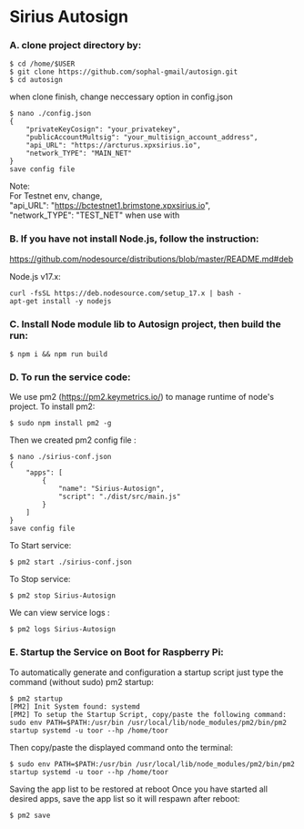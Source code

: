 # Sirius Autosign 


### A. clone project directory by:
```console
$ cd /home/$USER
$ git clone https://github.com/sophal-gmail/autosign.git
$ cd autosign
```
when clone finish, change neccessary option in config.json
```console
$ nano ./config.json
{
    "privateKeyCosign": "your_privatekey",
    "publicAccountMultsig": "your_multisign_account_address",
    "api_URL": "https://arcturus.xpxsirius.io",
    "network_TYPE": "MAIN_NET" 
}
save config file
```
Note:  
    For Testnet env, change,  
    "api_URL": "https://bctestnet1.brimstone.xpxsirius.io",  
    "network_TYPE": "TEST_NET" when use with  

### B. If you have not install Node.js, follow the instruction:
https://github.com/nodesource/distributions/blob/master/README.md#deb

Node.js v17.x:
```console
curl -fsSL https://deb.nodesource.com/setup_17.x | bash -
apt-get install -y nodejs

```
### C. Install Node module lib to Autosign project, then build the run:

```console
$ npm i && npm run build
```
### D. To run the service code:
We use pm2 (https://pm2.keymetrics.io/) to manage runtime of node's project. To install pm2:
```console 
$ sudo npm install pm2 -g
```
Then we created pm2 config file :
```console
$ nano ./sirius-conf.json
{
    "apps": [
        {
            "name": "Sirius-Autosign",
            "script": "./dist/src/main.js"
        }
    ]
}
save config file
```
To Start service:
```Console
$ pm2 start ./sirius-conf.json
``` 
To Stop service:
```console
$ pm2 stop Sirius-Autosign
```
We can view service logs :
``` console
$ pm2 logs Sirius-Autosign
```

### E. Startup the Service on Boot for Raspberry Pi:
To automatically generate and configuration a startup script just type the command (without sudo) pm2 startup:
<!-- Autostart service in case the host is reboot: -->
```console
$ pm2 startup
[PM2] Init System found: systemd
[PM2] To setup the Startup Script, copy/paste the following command:
sudo env PATH=$PATH:/usr/bin /usr/local/lib/node_modules/pm2/bin/pm2 startup systemd -u toor --hp /home/toor
```
Then copy/paste the displayed command onto the terminal:
```console
$ sudo env PATH=$PATH:/usr/bin /usr/local/lib/node_modules/pm2/bin/pm2 startup systemd -u toor --hp /home/toor
```
Saving the app list to be restored at reboot
Once you have started all desired apps, save the app list so it will respawn after reboot:
```console
$ pm2 save
```
